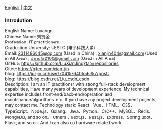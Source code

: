 [English](/README.md) | [中文](/README_zh-CN.md)

<div className="about-me-container">
    <h3>Introdution</h3>
    <div className="infomation">
        <div className="item">
            <span className="label">
                English Name: 
            </span>
            <span className="value">
                Luxangn
            </span>
        </div>
        <div className="item">
            <span className="label">
                Chinese Name: 
            </span>
            <span className="value">
                刘贤金
            </span>
        </div>
        <div className="item">
            <span className="label">
                Profession: 
            </span>
            <span className="value">
                IT practitioners
            </span>
        </div>
        <div className="item">
            <span className="label">
                Graduation University: 
            </span>
            <span className="value">
                UESTC (电子科技大学)
            </span>
        </div>
        <div className="item">
            <span className="label">
                Email: 
            </span>
            <span className="value">
                <span>
                    <span><a href="mailto:2311486045@qq.com">2311486045@qq.com</a> (Used in China)</span>
                    ,
                    <span><a href="mailto:xianjin404@gmail.com">xianjin404@gmail.com</a> (Used in All Area)</span>
                    ,
                    <span><a href="mailto:dahufa2100@gmail.com">dahufa2100@gmail.com</a> (Used in All Area)</span>
                </span>
            </span>
        </div>
        <div className="item">
            <span className="label">
                GitHub: 
            </span>
            <span className="value">
                <a href="https://github.com/LiuXianJing?tab=repositories">
                    https://github.com/LiuXianJing?tab=repositories
                </a>
            </span>
        </div>
        <div className="item">
            <span className="label">
                Gitee: 
            </span>
            <span className="value">
                <a href="https://gitee.com/xian-jin">
                    https://gitee.com/xian-jin
                </a>
            </span>
        </div>
        <div className="item">
            <span className="label">
                blog: 
            </span>
            <span className="value">
                <a href="https://juejin.cn/user/704157640556957/posts">
                https://juejin.cn/user/704157640556957/posts
                </a>
            </span>
        </div>
        <div className="item">
            <span className="label">
                blog: 
            </span>
            <span className="value">
                <a href="https://blog.csdn.net/Liu_csdn_csdn">
                https://blog.csdn.net/Liu_csdn_csdn
                </a>
            </span>
        </div>
        <div className="item">
            <span className="label">
                Description: 
            </span>
            <span className="value">
                I am an IT practitioner with strong full-stack development capabilities, Have many years of development experience. My technical expertise includes front-end/back-end/operation and maintenance/algorithms, etc. If you have any project development projects, may contact me.
                Technology stack:
                React、Vue、HTML、CSS、TypeScript、Node.js、Golang、Java、Python、C/C++、MySQL、Redis、MongoDB, and so on。
                Others：Next.js、Nest.js、Express、Spring Boot、Flask, and so on.
                And I can also do hardware related work.
            </span>
        </div>
    </div>
</div>